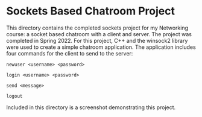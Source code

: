 # Sockets Based Chatroom Project
This directory contains the completed sockets project for my Networking course: a socket based chatroom with a client and server.
The project was completed in Spring 2022.
For this project, C++ and the winsock2 library were used to create a simple chatroom application.
The application includes four commands for the client to send to the server:

``newuser <username> <password>``

``login <username> <password>``

``send <message>``

``logout``

Included in this directory is a screenshot demonstrating this project.